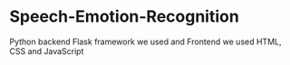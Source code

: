 # Speech-Emotion-Recognition
Python backend Flask framework we used and Frontend we used HTML, CSS and JavaScript
